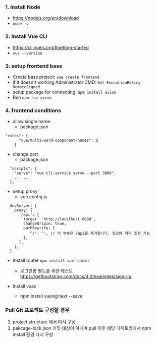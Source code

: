### 1. Install Node
- https://nodejs.org/en/download
- ```node -v```
### 2. Install Vue CLI
- https://cli.vuejs.org/#getting-started
- ```vue --version```
### 3. setup frontend base
- Create base project: ```vue create frontend```
- if it doesn't working Administrator CMD: ```Set-ExecutionPolicy RemoteSigned```
- setup package for connecting: ```npm install axios```
- Run ```npm run serve```

### 4. frontend conditions 
- allow single name.
  - package.json
```
"rules": {
      "vue/multi-word-component-names": 0
    }
```
- change port
  -  package.json
```
  "scripts": {
    "serve": "vue-cli-service serve --port 3000",
    ... ...
  },
```
- setup proxy
  - vue.config.js
```
  devServer: {
    proxy: {
      '/api': {
        target: 'http://localhost:8080',
        changeOrigin: true,
        pathRewrite: {
          '^/': '', // 이 부분은 /api를 제거합니다. 필요에 따라 조정 가능
        },
      },
    },
  }
```
- Install router ```npm install vue-router```
  - 로그인창 별도를 위한 테스트 https://getbootstrap.com/docs/4.0/examples/sign-in/

- Install vuex 
  - npm install vuex@next --save



### Pull Git 프로젝트 구성할 경우
1. project structure 에서 다시 구성
2. pakcage-lock.json 커밋 대상이 아니며 pull 이후 해당 디렉토리에서 npm install 환경 다시 구성